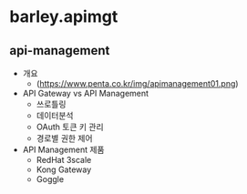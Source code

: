 # barley.apimgt
## api-management 
* 개요 
  * (https://www.penta.co.kr/img/apimanagement01.png)
* API Gateway vs API Management
  * 쓰로틀링 
  * 데이터분석 
  * OAuth 토큰 키 관리 
  * 경로별 권한 제어 
* API Management 제품 
  * RedHat 3scale 
  * Kong Gateway 
  * Goggle 
  
  
